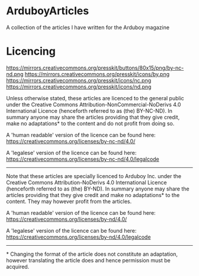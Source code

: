 # ArduboyArticles
A collection of the articles I have written for the Arduboy magazine

# Licencing

https://mirrors.creativecommons.org/presskit/buttons/80x15/png/by-nc-nd.png
https://mirrors.creativecommons.org/presskit/icons/by.png
https://mirrors.creativecommons.org/presskit/icons/nc.png
https://mirrors.creativecommons.org/presskit/icons/nd.png

Unless otherwise stated, these articles are licenced to the general public under the Creative Commons Attribution-NonCommercial-NoDerivs 4.0 International Licence (henceforth referred to as (the) BY-NC-ND).
In summary anyone may share the articles providing that they give credit, make no adaptations\* to the content and do not profit from doing so.

A 'human readable' version of the licence can be found here:
https://creativecommons.org/licenses/by-nc-nd/4.0/

A 'legalese' version of the licence can be found here:
https://creativecommons.org/licenses/by-nc-nd/4.0/legalcode

---

Note that these articles are specially licenced to Arduboy Inc. under the Creative Commons Attribution-NoDerivs 4.0 International Licence (henceforth referred to as (the) BY-ND).
In summary anyone may share the articles providing that they give credit and make no adaptations\* to the content.
They may however profit from the articles.

A 'human readable' version of the licence can be found here:
https://creativecommons.org/licenses/by-nd/4.0/

A 'legalese' version of the licence can be found here:
https://creativecommons.org/licenses/by-nd/4.0/legalcode

---

\* Changing the format of the article does not constitute an adaptation, however translating the article does and hence permission must be acquired.